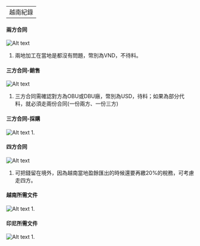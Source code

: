 <table>
    <tr>
        <td>越南紀錄</td>
    </tr>
</table>

#### 兩方合同
![Alt text](https://imgur.com/pd4zTOS.png)
1. 兩地加工在當地是都沒有問題，幣別為VND，不待料。

#### 三方合同-銷售
![Alt text](https://imgur.com/K5Q2dXp.png)
1. 三方合同需確認對方為OBU或DBU廠，幣別為USD，待料；如果為部分代料，就必須走兩份合同(一份兩方、一份三方)

#### 三方合同-採購
![Alt text](https://imgur.com/p1TDNuQ.png)
1. 

#### 四方合同
![Alt text](https://imgur.com/rWEcmsz.png)
1. 可把錢留在境外，因為越南當地盈餘匯出的時候還要再繳20%的稅務，可考慮走四方。

#### 越南所需文件
![Alt text](https://imgur.com/d1odb85.png)
1. 

#### 印尼所需文件
![Alt text](https://imgur.com/cXQMo4H.png)
1. 
